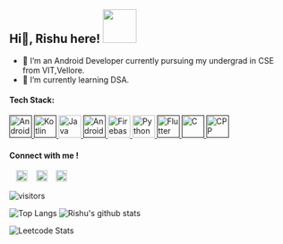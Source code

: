 ## Hi👋, Rishu here!    <img width="60px" src="https://upload.wikimedia.org/wikipedia/commons/2/25/Android_robot_head.png"></img>

- 🔭 I’m an Android Developer currently pursuing my undergrad in CSE from VIT,Vellore.
- 🌱 I’m currently learning DSA.
   

#### Tech Stack:

<a href="" title="Android">
<img src="https://github.com/get-icon/geticon/raw/master/icons/android-icon.svg" alt="Android" width="40px" height="40px">
</a>

<a href="" title="Kotlin">
<img src="https://github.com/get-icon/geticon/raw/master/icons/kotlin.svg" alt="Kotlin" width="40px" height="40px">
</a>

<a href="https://www.java.com/" title="Java">
<img src="https://github.com/get-icon/geticon/raw/master/icons/java.svg" alt="Java" width="40px" height="40px">
</a>

<a href="" title="Android Studio">
<img src="https://developer.android.com/studio/images/studio-icon-preview.svg" alt="Android" width="40px" height="40px">
</a>


<a href="https://www.firebase.com/" title="Firebase">
<img src="https://github.com/get-icon/geticon/raw/master/icons/firebase.svg" alt="Firebase" width="40px" height="40px">
</a>

<a href="https://www.python.org/" title="Python">
<img src="https://github.com/get-icon/geticon/raw/master/icons/python.svg" alt="Python" width="40px" height="40px">
</a>



<a href="" title="Blockchain">
<img src="https://github.com/get-icon/geticon/blob/master/icons/flutter.svg" alt="Flutter" width="40px" height="40px">
</a>

<a href="" title="C">
<img src="https://github.com/get-icon/geticon/blob/master/icons/c.svg" alt="C" width="40px" height="40px">
</a>

<a href="" title="C++">
<img src="https://github.com/get-icon/geticon/blob/master/icons/c-plusplus.svg" alt="CPP" width="40px" height="40px">
</a>

#### Connect with me !
  
&nbsp; &nbsp;[<img src="https://github.com/get-icon/geticon/raw/master/icons/google-gmail.svg" alt="Gmail" width="20px" height="20px">](mailto:rishuss1212@gmail.com)
&nbsp; &nbsp;[<img src="https://github.com/get-icon/geticon/raw/master/icons/linkedin-icon.svg" alt="LinkedIn" width="20px" height="20px">](https://www.linkedin.com/in/rishu-yadav-4ba37718a/)
&nbsp; &nbsp;[<img src="https://github.com/get-icon/geticon/raw/master/icons/twitter.svg" alt="Twitter" width="20px" height="20px">](https://twitter.com/yadav_rishu_)

  ![visitors](https://visitor-badge.laobi.icu/badge?page_id=rishuyadav.rishuyadav)


![Top Langs](https://github-readme-stats.vercel.app/api/top-langs/?username=rishuyadav&layout=compact&theme=dark)
![Rishu's github stats](https://github-readme-stats.vercel.app/api?username=rishuyadav&hide=contris,issues&theme=dark) 

![Leetcode Stats](https://leetcard.jacoblin.cool/Rishu_Yadav)
